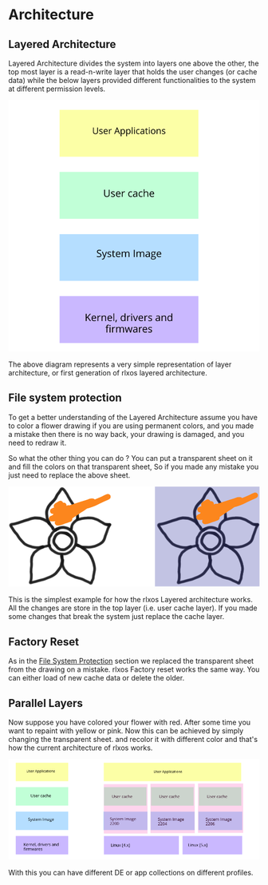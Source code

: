 # Architecture

## Layered Architecture

Layered Architecture divides the system into layers one above the other, the top most layer is a read-n-write layer that holds the user changes (or cache data) while the below layers provided different functionalities to the system at different permission levels.

![rlxos 2200 System Structure](../assets/concept_1.svg)


The above diagram represents a very simple representation of layer architecture, or first generation of rlxos layered architecture.


## File system protection

To get a better understanding of the Layered Architecture assume you have to color a flower drawing if you are using permanent colors, and you made a mistake then there is no way back, your drawing is damaged, and you need to redraw it.

So what the other thing you can do ? You can put a transparent sheet on it and fill the colors on that transparent sheet, So if you made any mistake you just need to replace the above sheet.

![](../assets/concept_2.svg)

This is the simplest example for how the rlxos Layered architecture works. All the changes are store in the top layer (i.e. user cache layer). If you made some changes that break the system just replace the cache layer.

## Factory Reset

As in the [File System Protection](#file-system-protection) section we replaced the transparent sheet from the drawing on a mistake. rlxos Factory reset works the same way. You can either load of new cache data or delete the older.



## Parallel Layers

Now suppose you have colored your flower with red. After some time you want to repaint with yellow or pink. Now this can be achieved by simply changing the transparent sheet. and recolor it with different color and that's how the current architecture of rlxos works.

![](../assets/concept_4.svg)

With this you can have different DE or app collections on different profiles.

